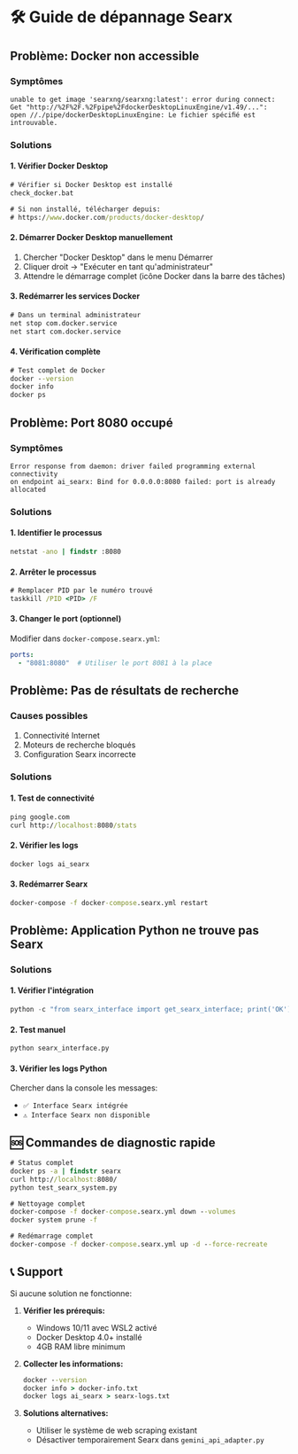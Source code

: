 # 🛠️ Guide de dépannage Searx

## Problème: Docker non accessible

### Symptômes
```
unable to get image 'searxng/searxng:latest': error during connect: 
Get "http://%2F%2F.%2Fpipe%2FdockerDesktopLinuxEngine/v1.49/...": 
open //./pipe/dockerDesktopLinuxEngine: Le fichier spéciﬁé est introuvable.
```

### Solutions

#### 1. Vérifier Docker Desktop
```cmd
# Vérifier si Docker Desktop est installé
check_docker.bat

# Si non installé, télécharger depuis:
# https://www.docker.com/products/docker-desktop/
```

#### 2. Démarrer Docker Desktop manuellement
1. Chercher "Docker Desktop" dans le menu Démarrer
2. Cliquer droit → "Exécuter en tant qu'administrateur"
3. Attendre le démarrage complet (icône Docker dans la barre des tâches)

#### 3. Redémarrer les services Docker
```cmd
# Dans un terminal administrateur
net stop com.docker.service
net start com.docker.service
```

#### 4. Vérification complète
```cmd
# Test complet de Docker
docker --version
docker info
docker ps
```

## Problème: Port 8080 occupé

### Symptômes
```
Error response from daemon: driver failed programming external connectivity 
on endpoint ai_searx: Bind for 0.0.0.0:8080 failed: port is already allocated
```

### Solutions

#### 1. Identifier le processus
```cmd
netstat -ano | findstr :8080
```

#### 2. Arrêter le processus
```cmd
# Remplacer PID par le numéro trouvé
taskkill /PID <PID> /F
```

#### 3. Changer le port (optionnel)
Modifier dans `docker-compose.searx.yml`:
```yaml
ports:
  - "8081:8080"  # Utiliser le port 8081 à la place
```

## Problème: Pas de résultats de recherche

### Causes possibles
1. Connectivité Internet
2. Moteurs de recherche bloqués
3. Configuration Searx incorrecte

### Solutions

#### 1. Test de connectivité
```cmd
ping google.com
curl http://localhost:8080/stats
```

#### 2. Vérifier les logs
```cmd
docker logs ai_searx
```

#### 3. Redémarrer Searx
```cmd
docker-compose -f docker-compose.searx.yml restart
```

## Problème: Application Python ne trouve pas Searx

### Solutions

#### 1. Vérifier l'intégration
```python
python -c "from searx_interface import get_searx_interface; print('OK')"
```

#### 2. Test manuel
```python
python searx_interface.py
```

#### 3. Vérifier les logs Python
Chercher dans la console les messages:
- `✅ Interface Searx intégrée`
- `⚠️ Interface Searx non disponible`

## 🆘 Commandes de diagnostic rapide

```cmd
# Status complet
docker ps -a | findstr searx
curl http://localhost:8080/ 
python test_searx_system.py

# Nettoyage complet
docker-compose -f docker-compose.searx.yml down --volumes
docker system prune -f

# Redémarrage complet
docker-compose -f docker-compose.searx.yml up -d --force-recreate
```

## 📞 Support

Si aucune solution ne fonctionne:

1. **Vérifier les prérequis:**
   - Windows 10/11 avec WSL2 activé
   - Docker Desktop 4.0+ installé
   - 4GB RAM libre minimum

2. **Collecter les informations:**
   ```cmd
   docker --version
   docker info > docker-info.txt
   docker logs ai_searx > searx-logs.txt
   ```

3. **Solutions alternatives:**
   - Utiliser le système de web scraping existant
   - Désactiver temporairement Searx dans `gemini_api_adapter.py`
